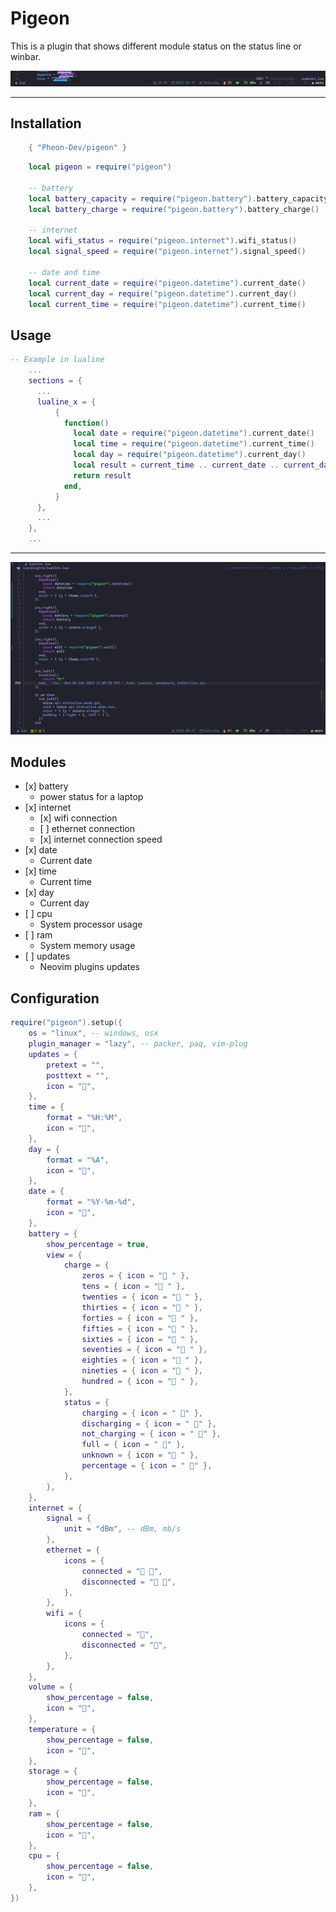 # Pigeon

This is a plugin that shows different module status on the status line or winbar.

![](/image-thin.png)

***

## Installation

```lua
    { "Pheon-Dev/pigeon" }
```

```lua
    local pigeon = require("pigeon")

    -- battery
    local battery_capacity = require("pigeon.battery").battery_capacity()
    local battery_charge = require("pigeon.battery").battery_charge()

    -- internet
    local wifi_status = require("pigeon.internet").wifi_status()
    local signal_speed = require("pigeon.internet").signal_speed()

    -- date and time
    local current_date = require("pigeon.datetime").current_date()
    local current_day = require("pigeon.datetime").current_day()
    local current_time = require("pigeon.datetime").current_time()
```

## Usage

```lua
-- Example in lualine
    ...
    sections = {
      ...
      lualine_x = {
          {
            function()
              local date = require("pigeon.datetime").current_date()
              local time = require("pigeon.datetime").current_time()
              local day = require("pigeon.datetime").current_day()
              local result = current_time .. current_date .. current_day
              return result
            end,
          }
      },
      ...
    },
    ...
```

***

![](/image.png)

## Modules

*   \[x] battery
    *   power status for a laptop
*   \[x] internet
    *   \[x] wifi connection
    *   \[ ] ethernet connection
    *   \[x] internet connection speed
*   \[x] date
    *   Current date
*   \[x] time
    *   Current time
*   \[x] day
    *   Current day
*   \[ ] cpu
    *   System processor usage
*   \[ ] ram
    *   System memory usage
*   \[ ] updates
    *   Neovim plugins updates

## Configuration
```lua
require("pigeon").setup({
    os = "linux", -- windows, osx
    plugin_manager = "lazy", -- packer, paq, vim-plug
    updates = {
        pretext = "",
        posttext = "",
        icon = "",
    },
    time = {
        format = "%H:%M",
        icon = "",
    },
    day = {
        format = "%A",
        icon = "",
    },
    date = {
        format = "%Y-%m-%d",
        icon = "",
    },
    battery = {
        show_percentage = true,
        view = {
            charge = {
                zeros = { icon = " " },
                tens = { icon = " " },
                twenties = { icon = " " },
                thirties = { icon = " " },
                forties = { icon = " " },
                fifties = { icon = " " },
                sixties = { icon = " " },
                seventies = { icon = " " },
                eighties = { icon = " " },
                nineties = { icon = " " },
                hundred = { icon = " " },
            },
            status = {
                charging = { icon = " 󱐋" },
                discharging = { icon = " 󱐌" },
                not_charging = { icon = " " },
                full = { icon = " " },
                unknown = { icon = " " },
                percentage = { icon = " 󰏰" },
            },
        },
    },
    internet = {
        signal = {
            unit = "dBm", -- dBm, mb/s
        },
        ethernet = {
            icons = {
                connected = "󰇧 ",
                disconnected = "󰇧 ",
            },
        },
        wifi = {
            icons = {
                connected = "󰤪",
                disconnected = "󰤫",
            },
        },
    },
    volume = {
        show_percentage = false,
        icon = "󱄠",
    },
    temperature = {
        show_percentage = false,
        icon = "",
    },
    storage = {
        show_percentage = false,
        icon = "󱛟",
    },
    ram = {
        show_percentage = false,
        icon = "󰍛",
    },
    cpu = {
        show_percentage = false,
        icon = "󰻠",
    },
})
```

